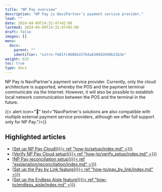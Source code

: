 ```yaml
---
title: "NP Pay overview"
description: "NP Pay is NaviPartner's payment service provider."
lead: ""
date: 2024-04-09T14:32:47+02:00
lastmod: 2024-04-09T14:32:47+02:00
draft: false
images: []
menu:
  docs:
    parent: ""
    identifier: "intro-f481fc9686b157b4a6308d2690b31b3e"
weight: 625
toc: true
type: docs
---
```


NP Pay is NaviPartner's payment service provider. Currently, only the cloud architecture is supported, whereby the POS and the payment terminal communicate via the Internet. However, it will also be possible to establish local network communication between the POS and the terminal in the future. 

  {{< alert icon="📝" text="NaviPartner's solutions are also compatible with multiple external payment service providers, although we offer full support only for NP Pay."/>}}

## Highlighted articles

- [<ins>Set up NP Pay Cloud<ins>]({{< ref "how-to/setup/index.md" >}})
- [<ins>Verify NP Pay Cloud setup<ins>]({{< ref "how-to/verify_setup/index.md" >}})
- [<ins>NP Pay reconciliation setup<ins>]({{< ref "explanation/reconciliation/index.md" >}})
- [<ins>Set up the Pay by Link feature<ins>]({{< ref "how-to/pay_by_link/index.md" >}})
- [<ins>Set up the Endless Aisle feature<ins>]({{< ref "how-to/endless_aisle/index.md" >}})